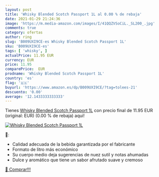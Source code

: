 ```yaml
---
layout: post
title: 'Whisky Blended Scotch Passport 1L al 0.00 % de rebaja'
date: 2021-01-29 21:24:36
image: 'https://m.media-amazon.com/images/I/41QQZVSoCiL._SL200_.jpg'
comments: true
category: ofertas
author: ring
slug: 'B009UXI9CE-es Whisky Blended Scotch Passport 1L'
sku: 'B009UXI9CE-es'
tags: [ 'whisky', ]
actualPrice: 11.95 EUR
currency: EUR
price: 11.95
comparePrice:  EUR
prodname: 'Whisky Blended Scotch Passport 1L'
country: 'es'
flag: '🇪🇸'
buyurl: 'https://www.amazon.es/dp/B009UXI9CE/?tag=tolees-21'
descuento: '0.00'
average: '12.1433333333333'
---
```


Tienes [Whisky Blended Scotch Passport 1L](https://www.amazon.es/dp/B009UXI9CE/?tag=tolees-21) con precio final de  11.95 EUR (original:  EUR) (0.00 %  de rebaja) aqui!

[![Whisky Blended Scotch Passport 1L](https://m.media-amazon.com/images/I/41QQZVSoCiL._SL200_.jpg)](https://www.amazon.es/dp/B009UXI9CE/?tag=tolees-21)

🔎:

- Calidad adecuada de la bebida garantizada por el fabricante
- Formato de litro más económico
- Su cuerpo medio deja sugerencias de nuez sutil y notas ahumadas
- Dulce y aromático que tiene un sabor afrutado suave y cremoso

[🛒 Comprar!!!](https://www.amazon.es/dp/B009UXI9CE/?tag=tolees-21)
